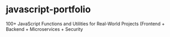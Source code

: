 # javascript-portfolio
100+ JavaScript Functions and Utilities for Real-World Projects (Frontend + Backend + Microservices + Security
